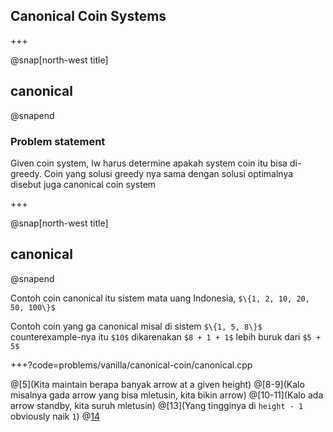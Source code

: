 ## Canonical Coin Systems

+++

@snap[north-west title]
## canonical
@snapend

### Problem statement
Given coin system, lw harus determine apakah system coin itu bisa di-greedy.
Coin yang solusi greedy nya sama dengan 
solusi optimalnya disebut juga canonical coin system


+++

@snap[north-west title]
## canonical
@snapend

Contoh coin canonical itu sistem mata uang Indonesia, 
`$\{1, 2, 10, 20, 50, 100\}$`


Contoh coin yang ga canonical misal di sistem `$\{1, 5, 8\}$`
counterexample-nya itu `$10$` dikarenakan 
`$8 + 1 + 1$` lebih buruk dari `$5 + 5$` 

+++?code=problems/vanilla/canonical-coin/canonical.cpp

@[5](Kita maintain berapa banyak arrow at a given height)
@[8-9](Kalo misalnya gada arrow yang bisa mletusin, kita bikin arrow)
@[10-11](Kalo ada arrow standby, kita suruh mletusin)
@[13](Yang tingginya di `height - 1` obviously naik `1`)
@[14](Yay!)

